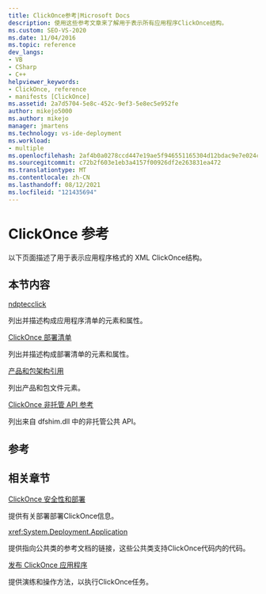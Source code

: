 ```yaml
---
title: ClickOnce参考|Microsoft Docs
description: 使用这些参考文章来了解用于表示所有应用程序ClickOnce结构。
ms.custom: SEO-VS-2020
ms.date: 11/04/2016
ms.topic: reference
dev_langs:
- VB
- CSharp
- C++
helpviewer_keywords:
- ClickOnce, reference
- manifests [ClickOnce]
ms.assetid: 2a7d5704-5e8c-452c-9ef3-5e8ec5e952fe
author: mikejo5000
ms.author: mikejo
manager: jmartens
ms.technology: vs-ide-deployment
ms.workload:
- multiple
ms.openlocfilehash: 2af4b0a0278ccd447e19ae5f946551165304d12bdac9e7e024c6a7e92329c532
ms.sourcegitcommit: c72b2f603e1eb3a4157f00926df2e263831ea472
ms.translationtype: MT
ms.contentlocale: zh-CN
ms.lasthandoff: 08/12/2021
ms.locfileid: "121435694"
---
```

# <a name="clickonce-reference"></a>ClickOnce 参考
以下页面描述了用于表示应用程序格式的 XML ClickOnce结构。

## <a name="in-this-section"></a>本节内容
 [ndptecclick](../deployment/clickonce-application-manifest.md)

 列出并描述构成应用程序清单的元素和属性。

 [ClickOnce 部署清单](../deployment/clickonce-deployment-manifest.md)

 列出并描述构成部署清单的元素和属性。

 [产品和包架构引用](../deployment/product-and-package-schema-reference.md)

 列出产品和包文件元素。

 [ClickOnce 非托管 API 参考](../deployment/clickonce-unmanaged-api-reference.md)

 列出来自 dfshim.dll 中的非托管公共 API。

## <a name="reference"></a>参考

## <a name="related-sections"></a>相关章节
 [ClickOnce 安全性和部署](../deployment/clickonce-security-and-deployment.md)

 提供有关部署部署ClickOnce信息。

<xref:System.Deployment.Application>

 提供指向公共类的参考文档的链接，这些公共类支持ClickOnce代码内的代码。

 [发布 ClickOnce 应用程序](../deployment/publishing-clickonce-applications.md)

 提供演练和操作方法，以执行ClickOnce任务。